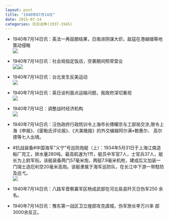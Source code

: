 ```yaml
---
layout: post
title: "1940年07月14日"
date: 2015-07-14
categories: 抗日战争(1937-1945)
---
```


<meta name="referrer" content="no-referrer" />

- 1940年7月14日讯：英法一再屈膝结果，日南进阴谋大炽，敌寇在港越缅等地策动侵略 <br/><img src="https://ww1.sinaimg.cn/large/aca367d8jw1eu2nfo7hm6j20k50ikwhq.jpg" />

- 1940年7月14日讯：社会局指定饭店，空袭期间照常营业 <br/><img src="https://ww3.sinaimg.cn/large/aca367d8jw1eu2loze1vjj205806bzki.jpg" /><img src="https://ww1.sinaimg.cn/large/aca367d8jw1eu2lozl0upj20f406jq3w.jpg" />

- 1940年7月14日讯：台北发生反美运动 <br/><img src="https://ww1.sinaimg.cn/large/aca367d8jw1eu2jyneja2j20dk0hd766.jpg" />

- 1940年7月14日讯：英日谈判面点运输问题，我政府深切重视 <br/><img src="https://ww2.sinaimg.cn/large/aca367d8jw1eu2ertcfajj20dk0hd766.jpg" />

- 1940年7月14日：调整战时经济机构 <br/><img src="https://ww3.sinaimg.cn/large/aca367d8jw1eu26359lrkj211x0hj0yx.jpg" />

- 1940年7月14日讯：汪伪政府行政院训令上海市长傅耀宗与工部局交涉,限令上 海《申报》、《密勒氏评论报》、《大美晚报》的外交编辑阿尔满•鲍惠尔、 高尔德等七人出境。 

- #抗战装备#中国海军“义宁”号巡防炮艇（上）：1934年5月31日于上海江南造船厂完工，排水量280吨，最高航速为1节，艇员中军官7人，士官兵37人，艇长为上尉军衔。该艇装备两门57毫米炮，两挺7.9毫米机枪，建成后又加装一门瑞士造厄利空20毫米高炮。该艇隶属于海军巡防队，在长江中下游一带駐防及巡弋。 <br/><img src="https://ww3.sinaimg.cn/large/aca367d8jw1eu22mdbrrej20au05ymxk.jpg" />

- 1940年7月14日讯：八路军晋察冀军区杨成武部在河北易县歼灭日伪军250 余名。 

- 1940年7月14日讯：豫东第一战区卫立煌部攻克虞城，伪军旅长李万兴率 部3000余反正。 

